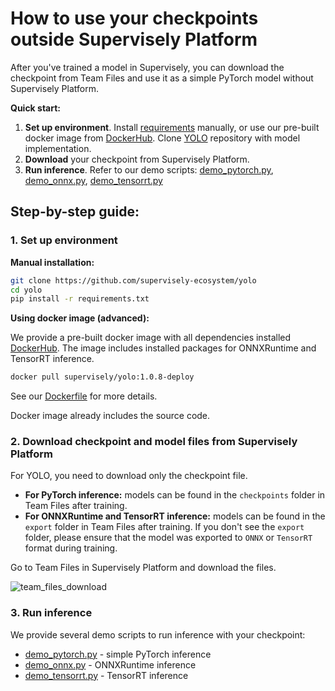 # How to use your checkpoints outside Supervisely Platform

After you've trained a model in Supervisely, you can download the checkpoint from Team Files and use it as a simple PyTorch model without Supervisely Platform.

**Quick start:**

1. **Set up environment**. Install [requirements](https://github.com/supervisely-ecosystem/yolo/blob/master/dev_requirements.txt) manually, or use our pre-built docker image from [DockerHub](https://hub.docker.com/r/supervisely/yolo/tags). Clone [YOLO](https://github.com/supervisely-ecosystem/yolo) repository with model implementation.
2. **Download** your checkpoint from Supervisely Platform.
3. **Run inference**. Refer to our demo scripts: [demo_pytorch.py](https://github.com/supervisely-ecosystem/yolo/blob/master/supervisely_integration/demo/demo_pytorch.py), [demo_onnx.py](https://github.com/supervisely-ecosystem/yolo/blob/master/supervisely_integration/demo/demo_onnx.py), [demo_tensorrt.py](https://github.com/supervisely-ecosystem/yolo/blob/master/supervisely_integration/demo/demo_tensorrt.py)

## Step-by-step guide:

### 1. Set up environment

**Manual installation:**

```bash
git clone https://github.com/supervisely-ecosystem/yolo
cd yolo
pip install -r requirements.txt
```

**Using docker image (advanced):**

We provide a pre-built docker image with all dependencies installed [DockerHub](https://hub.docker.com/r/supervisely/yolo/tags). The image includes installed packages for ONNXRuntime and TensorRT inference.

```bash
docker pull supervisely/yolo:1.0.8-deploy
```

See our [Dockerfile](https://github.com/supervisely-ecosystem/yolo/blob/master/docker/Dockerfile) for more details.

Docker image already includes the source code.

### 2. Download checkpoint and model files from Supervisely Platform

For YOLO, you need to download only the checkpoint file.

- **For PyTorch inference:** models can be found in the `checkpoints` folder in Team Files after training.
- **For ONNXRuntime and TensorRT inference:** models can be found in the `export` folder in Team Files after training. If you don't see the `export` folder, please ensure that the model was exported to `ONNX` or `TensorRT` format during training.

Go to Team Files in Supervisely Platform and download the files.

![team_files_download](https://github.com/user-attachments/assets/865dea6a-298e-4896-bad9-4066769c0abd)

### 3. Run inference

We provide several demo scripts to run inference with your checkpoint:

- [demo_pytorch.py](https://github.com/supervisely-ecosystem/yolo/blob/master/supervisely_integration/demo/demo_pytorch.py) - simple PyTorch inference
- [demo_onnx.py](https://github.com/supervisely-ecosystem/yolo/blob/master/supervisely_integration/demo/demo_onnx.py) - ONNXRuntime inference
- [demo_tensorrt.py](https://github.com/supervisely-ecosystem/yolo/blob/master/supervisely_integration/demo/demo_tensorrt.py) - TensorRT inference
